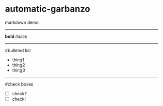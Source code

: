 # automatic-garbanzo
markdown demo
***
**bold**
_italics_

---
#bulleted list
- thing1
- thing2
- thing3
---
#check boxes
- [ ] check?
- [ ] check!
